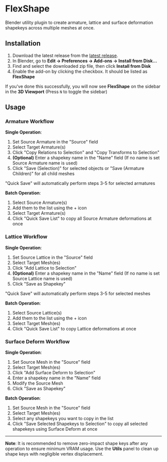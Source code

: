 # FlexShape

Blender utility plugin to create armature, lattice and surface deformation shapekeys across multiple meshes at once.

## Installation

1. Download the latest release from the [latest release](https://github.com/Aistify/FlexShape/releases/latest).
2. In Blender, go to **Edit → Preferences → Add-ons → Install from Disk...**
3. Find and select the downloaded zip file, then click **Install from Disk**
4. Enable the add-on by clicking the checkbox. It should be listed as **FlexShape**

If you've done this successfully, you will now see **FlexShape** on the sidebar in the **3D Viewport** (Press `N` to
toggle the sidebar)

## Usage

### Armature Workflow

**Single Operation**:

1. Set Source Armature in the "Source" field
2. Select Target Armature(s)
3. Click "Copy Relations to Selection" and "Copy Transforms to Selection"
4. **(Optional)** Enter a shapekey name in the "Name" field (If no name is set Source Armature name is used)
5. Click "Save (Selection)" for selected objects or "Save (Armature Children)" for all child meshes

"Quick Save" will automatically perform steps 3-5 for selected armatures

**Batch Operation**:

1. Select Source Armature(s)
2. Add them to the list using the + icon
3. Select Target Armature(s)
4. Click "Quick Save List" to copy all Source Armature deformations at once

### Lattice Workflow

**Single Operation**:

1. Set Source Lattice in the "Source" field
2. Select Target Mesh(es)
3. Click "Add Lattice to Selection"
4. **(Optional)** Enter a shapekey name in the "Name" field (If no name is set Source Lattice name is used)
5. Click "Save as Shapekey"

"Quick Save" will automatically perform steps 3-5 for selected meshes

**Batch Operation**:

1. Select Source Lattice(s)
2. Add them to the list using the + icon
3. Select Target Mesh(es)
4. Click "Quick Save List" to copy Lattice deformations at once

### Surface Deform Workflow

**Single Operation**:

1. Set Source Mesh in the "Source" field
2. Select Target Mesh(es)
3. Click "Add Surface Deform to Selection"
4. Enter a shapekey name in the "Name" field
5. Modify the Source Mesh
6. Click "Save as Shapekey"

**Batch Operation**:

1. Set Source Mesh in the "Source" field
2. Select Target Mesh(es)
3. Select any shapekeys you want to copy in the list
4. Click "Save Selected Shapekeys to Selection" to copy all selected shapekeys using Surface Deform at once

---

**Note**: It is recommended to remove zero-impact shape keys after any operation to ensure minimum VRAM usage.
Use the **Utils** panel to clean up shape keys with negligible vertex displacement.
